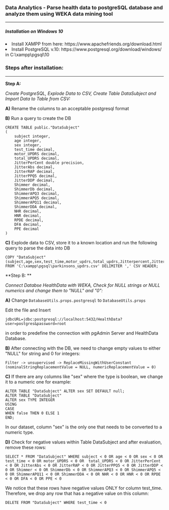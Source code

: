 <h3>Data Analytics - Parse health data to postgreSQL database and analyze them using WEKA data mining tool</h3>
<hr>
<h5>Installation on Windows 10</h5>
<li>Install XAMPP from here: https://www.apachefriends.org/download.html
<li>Install PostgreSQL v.10: https://www.postgresql.org/download/windows/ in C:\xampp\pgsql\10
  
<h3>Steps after installation:</h3>
<hr>

**Step A:**

_Create PostgreSQL, Explode Data to CSV, Create Table DataSubject and Import Data to Table from CSV:_

**A)** Rename the columns to an acceptable postgresql format

**B)** Run a query to create the DB

```mysql
CREATE TABLE public."DataSubject"
(
	subject integer,
	age integer,
	sex integer,
	test_time decimal,
	motor_UPDRS decimal,
	total_UPDRS decimal,
	JitterPerCent double precision,
	JitterAbs decimal,
	JitterRAP decimal,
	JitterPPQ5 decimal,
	JitterDDP decimal,
	Shimmer decimal,
	ShimmerDb decimal,
	ShimmerAPQ3 decimal,
	ShimmerAPQ5 decimal,
	ShimmerAPQ11 decimal,
	ShimmerDDA decimal,
	NHR decimal,
	HNR decimal,
	RPDE decimal,
	DFA decimal,
	PPE decimal
)
```

**C)** Explode data to CSV, store it to a known location and run the following query to parse the data into DB

```mysql
COPY "DataSubject"(subject,age,sex,test_time,motor_updrs,total_updrs,Jitterpercent,Jitterabs,Jitterrap,Jitterppq5,Jitterddp,Shimmer,Shimmerdb,Shimmerapq3,Shimmerapq5,Shimmerapq11,Shimmerdda,nhr,hnr,rpde,dfa,ppe) 
FROM 'C:\xampp\pgsql\parkinsons_updrs.csv' DELIMITER ',' CSV HEADER;
```

**Step B: **

_Connect Databse HealthData with WEKA, Check for NULL strings or NULL numerics and change them to "NULL" and "0":_

**A)** Change `DatabaseUtils.props.postgresql` to `DatabaseUtils.props`

Edit the file and Insert 

`jdbcURL=jdbc:postgresql://localhost:5432/HealthData?user=postgres&password=root`

in order to predefine the connection with pgAdmin Server and HealthData Database.

**B)** After connecting with the DB, we need to change empty values to either "NULL" for string and 0 for integers:

`Filter -> unsupervised -> ReplaceMissingWithUserConstant (nominalStringReplacementValue = NULL, numericReplacementValue = 0)`

**C)** If there are any columns like "sex" where the type is boolean, we change it to a numeric one for example:

```mysql
ALTER TABLE "DataSubject" ALTER sex SET DEFAULT null;
ALTER TABLE "DataSubject"
ALTER sex TYPE INTEGER
USING
CASE
WHEN false THEN 0 ELSE 1
END;
```

In our dataset, column "sex" is the only one that needs to be converted to a numeric type.

**D)** Check for negative values within Table DataSubject and after evaluation, remove these rows:

```mysql
SELECT * FROM "DataSubject" WHERE subject < 0 OR age < 0 OR sex < 0 OR test_time < 0 OR motor_UPDRS < 0 OR	total_UPDRS < 0 OR JitterPerCent < 0 OR JitterAbs < 0 OR JitterRAP < 0 OR JitterPPQ5 < 0 OR JitterDDP < 0 OR Shimmer < 0 OR ShimmerDb < 0 OR ShimmerAPQ3 < 0 OR ShimmerAPQ5 < 0 OR ShimmerAPQ11 < 0 OR ShimmerDDA < 0 OR NHR < 0 OR HNR < 0 OR RPDE < 0 OR DFA < 0 OR PPE < 0
```

We notice that these rows have negative values ONLY for column test_time. Therefore, we drop any row that has a negative value on this column:

```mysql
DELETE FROM "DataSubject" WHERE test_time < 0
```
